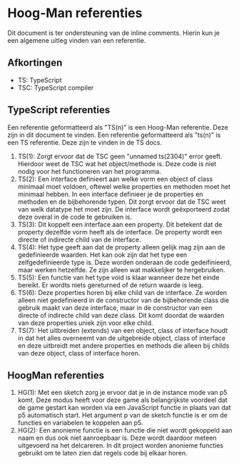 # Hoog-Man referenties
Dit document is ter ondersteuning van de inline comments. Hierin kun je een algemene uitleg vinden van een referentie.
## Afkortingen
* TS: TypeScript
* TSC: TypeScript compiler
## TypeScript referenties
Een referentie geformatteerd als "TS(n)" is een Hoog-Man referentie. Deze zijn in dit document te vinden. Een referentie geformatteerd als "ts(n)" is een TS referentie. Deze zijn te vinden in de TS docs.
1. TS(1): Zorgt ervoor dat de TSC geen "unnamed ts(2304)" error geeft. Hierdoor weet de TSC wat het object/methode is. Deze code is niet nodig voor het functioneren van het programma.
1. TS(2): Een interface definieert aan welke vorm een object of class minimaal moet voldoen, oftewel welke properties en methoden moet het minimaal hebben. In een interface definieer je de properties en methoden en de bijbehorende typen. Dit zorgt ervoor dat de TSC weet van welk datatype het moet zijn. De interface wordt geëxporteerd zodat deze overal in de code te gebruiken is.
1. TS(3): Dit koppelt een interface aan een property. Dit betekent dat de property dezelfde vorm heeft als de interface. De property wordt een directe of indirecte child van de interface.
1. TS(4): Het type geeft aan dat de property alleen gelijk mag zijn aan de gedefinieerde waarden. Het kan ook zijn dat het type een zelfgedefinieerde type is. Deze worden onderaan de code gedeifinieerd, maar werken hetzelfde. Ze zijn alleen wat makkelijker te hergebruiken.
1. TS(5): Een functie van het type void is klaar wanneer deze het einde bereikt. Er wordts niets gereturned of de return waarde is leeg.
1. TS(6): Deze properties horen bij elke child van de interface. Ze worden alleen niet gedefinieerd in de constructor van de bijbehorende class die gebruik maakt van deze interface, maar in de constructor van een directe of indirecte child van deze class. Dit komt doordat de waarden van deze properties uniek zijn voor elke child.
1. TS(7): Het uitbreiden (extends) van een object, class of interface houdt in dat het alles overneemt van de uitgebreide object, class of interface en deze uitbreidt met andere properties en methods die alleen bij childs van deze object, class of interface horen.
## HoogMan referenties
1. HG(1): Met een sketch zorg je ervoor dat je in de instance mode van p5 komt. Deze modus heeft voor deze game als belangrijkste voordeel dat de game gestart kan worden via een JavaScript functie in plaats van dat p5 automatisch start. Het argument p van de sketch functie is er om de functies en variabelen te koppelen aan p5.
1. HG(2): Een anonieme functie is een functie die niet wordt gekoppeld aan naam en dus ook niet aanroepbaar is. Deze wordt daardoor meteen uitgevoerd na het delcareren. In dit project worden anonieme functies gebruikt om te laten zien dat regels code bij elkaar horen.
